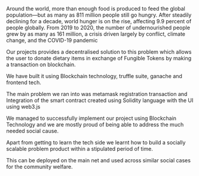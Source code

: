Around the world, more than enough food is produced to feed the global population—but as many as 811 million people still go hungry. After steadily declining for a decade, world hunger is on the rise, affecting 9.9 percent of people globally. From 2019 to 2020, the number of undernourished people grew by as many as 161 million, a crisis driven largely by conflict, climate change, and the COVID-19 pandemic

Our projects provides a decentralised solution to this problem which allows the user to donate dietary items in exchange of Fungible Tokens by making a transaction on blockchain.

We have built it using Blockchain technology, truffle suite, ganache and frontend tech.

The main problem we ran into was metamask registration transaction and Integration of the smart contract created using Solidity language with the UI using web3.js

We managed to successfully implement our project using Blockchain Technology and we are mostly proud of being able to address the much needed social cause.

Apart from getting to learn the tech side we learnt how to build a socially scalable problem product within a stipulated period of time.

This can be deployed on the main net and used across similar social cases for the community welfare.
